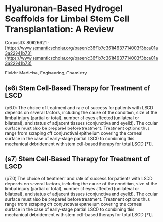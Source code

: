 # Hyaluronan-Based Hydrogel Scaffolds for Limbal Stem Cell Transplantation: A Review

CorpusID: 80626621 - [https://www.semanticscholar.org/paper/c36f1b7c361f4637714003f3bca01a3a22941b73](https://www.semanticscholar.org/paper/c36f1b7c361f4637714003f3bca01a3a22941b73)

Fields: Medicine, Engineering, Chemistry

## (s6) Stem Cell-Based Therapy for Treatment of LSCD
(p6.0) The choice of treatment and rate of success for patients with LSCD depends on several factors, including the cause of the condition, size of the limbal injury (partial or total), number of eyes affected (unilateral or bilateral), and status of adjacent tissues (conjunctiva and eyelid). The ocular surface must also be prepared before treatment. Treatment options thus range from scraping off conjunctival epithelium covering the corneal surface in the case of early-stage partial LSCD to combining this mechanical debridement with stem cell-based therapy for total LSCD [71].
## (s7) Stem Cell-Based Therapy for Treatment of LSCD
(p7.0) The choice of treatment and rate of success for patients with LSCD depends on several factors, including the cause of the condition, size of the limbal injury (partial or total), number of eyes affected (unilateral or bilateral), and status of adjacent tissues (conjunctiva and eyelid). The ocular surface must also be prepared before treatment. Treatment options thus range from scraping off conjunctival epithelium covering the corneal surface in the case of early-stage partial LSCD to combining this mechanical debridement with stem cell-based therapy for total LSCD [71].
